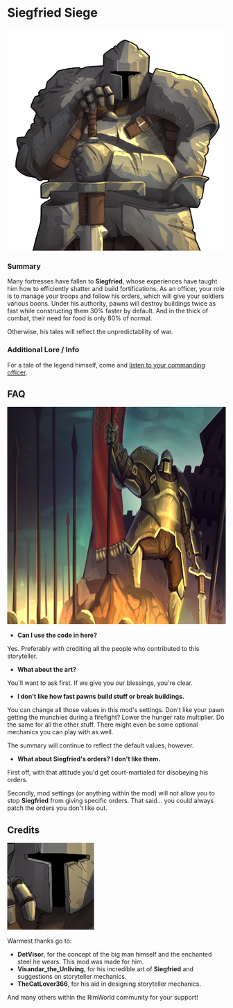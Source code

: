 # Siegfried Siege

<p align="center">
  <img src="Textures/UI/Storytellers/SiegfriedSiege.png" height="512" />
</p>

### Summary
Many fortresses have fallen to **Siegfried**, whose experiences have taught him how to efficiently shatter and build fortifications. As an officer, your role is to manage your troops and follow his orders, which will give your soldiers various boons. Under his authority, pawns will destroy buildings twice as fast while constructing them 30% faster by default. And in the thick of combat, their need for food is only 80% of normal.


Otherwise, his tales will reflect the unpredictability of war.

### Additional Lore / Info

For a tale of the legend himself, come and [listen to your commanding officer](https://docs.google.com/document/d/15LEM6i5B2rZfKaWKGR9AmZdsa3zUhIB7tEkYzTFL8ZE/edit?usp=sharing).


## FAQ

<p align="center">
  <img src="Textures/UI/Storytellers/SiegfriedSiegeArtPiece.png" height="500" />
</p>

* **Can I use the code in here?**

Yes. Preferably with crediting all the people who contributed to this storyteller.

* **What about the art?**

You'll want to ask first. If we give you our blessings, you're clear.

* **I don't like how fast pawns build stuff or break buildings.**

You can change all those values in this mod's settings. Don't like your pawn getting the munchies during a firefight? Lower the hunger rate multiplier. 
Do the same for all the other stuff. There might even be some optional mechanics you can play with as well.

The summary will continue to reflect the default values, however.

* **What about Siegfried's orders? I don't like them.**

First off, with that attitude you'd get court-martialed for disobeying his orders. 

Secondly, mod settings (or anything within the mod) will not allow you to stop **Siegfried** from giving specific orders. That said... you could always patch the orders you don't like out.

## Credits

![](Textures/UI/Storytellers/SiegfriedSiegeTiny.png)

Warmest thanks go to:
* **DetVisor**, for the concept of the big man himself and the enchanted steel he wears. This mod was made for him.
* **Visandar_the_Unliving**, for his incredible art of **Siegfried** and suggestions on storyteller mechanics.
* **TheCatLover366**, for his aid in designing storyteller mechanics.

And many others within the RimWorld community for your support!
